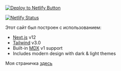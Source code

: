 [![Deploy to Netlify Button](https://www.netlify.com/img/deploy/button.svg)](https://app.netlify.com/start/deploy?repository=https://github.com/netlify-templates/nextjs-blog-theme)

[![Netlify Status](https://api.netlify.com/api/v1/badges/aa46c64c-ec81-488d-b5ba-9bd5e2d58cfc/deploy-status)](https://app.netlify.com/sites/annastradingjourney/deploys)

Этот сайт был построен с использованием:

- [Next.js](https://github.com/vercel/next.js) v12
- [Tailwind](https://tailwindcss.com/) v3.0
- Built-in [MDX](https://mdxjs.com/) v1 support
- Includes modern design with dark & light themes

Моя страничка [здесь](https://annastradingjourney.netlify.app/)